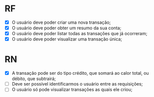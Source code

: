 # RF

- [x] O usuário deve poder criar uma nova transação;
- [x] O usuário deve poder obter um resumo da sua conta;
- [x] O usuário deve poder listar todas as transações que já ocorreram;
- [x] O usuário deve poder visualizar uma transação única;

# RN

- [x] A transação pode ser do tipo crédito, que somará ao calor total, ou débito, que subtrairá;
- [ ] Deve ser possível identificarmos o usuário entre as requisições;
- [ ] O usuário só pode visualizar transações as quais ele criou;